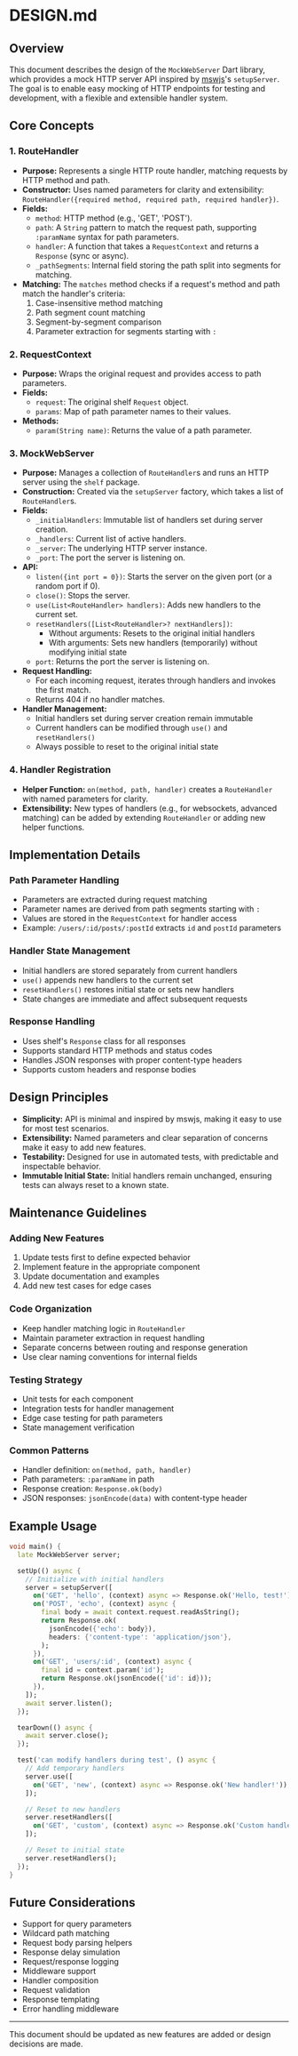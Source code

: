 # DESIGN.md

## Overview

This document describes the design of the `MockWebServer` Dart library, which provides a mock HTTP server API inspired by [mswjs](https://mswjs.io/)'s `setupServer`. The goal is to enable easy mocking of HTTP endpoints for testing and development, with a flexible and extensible handler system.

## Core Concepts

### 1. RouteHandler
- **Purpose:** Represents a single HTTP route handler, matching requests by HTTP method and path.
- **Constructor:** Uses named parameters for clarity and extensibility: `RouteHandler({required method, required path, required handler})`.
- **Fields:**
  - `method`: HTTP method (e.g., 'GET', 'POST').
  - `path`: A `String` pattern to match the request path, supporting `:paramName` syntax for path parameters.
  - `handler`: A function that takes a `RequestContext` and returns a `Response` (sync or async).
  - `_pathSegments`: Internal field storing the path split into segments for matching.
- **Matching:** The `matches` method checks if a request's method and path match the handler's criteria:
  1. Case-insensitive method matching
  2. Path segment count matching
  3. Segment-by-segment comparison
  4. Parameter extraction for segments starting with `:`

### 2. RequestContext
- **Purpose:** Wraps the original request and provides access to path parameters.
- **Fields:**
  - `request`: The original shelf `Request` object.
  - `params`: Map of path parameter names to their values.
- **Methods:**
  - `param(String name)`: Returns the value of a path parameter.

### 3. MockWebServer
- **Purpose:** Manages a collection of `RouteHandler`s and runs an HTTP server using the `shelf` package.
- **Construction:** Created via the `setupServer` factory, which takes a list of `RouteHandler`s.
- **Fields:**
  - `_initialHandlers`: Immutable list of handlers set during server creation.
  - `_handlers`: Current list of active handlers.
  - `_server`: The underlying HTTP server instance.
  - `_port`: The port the server is listening on.
- **API:**
  - `listen({int port = 0})`: Starts the server on the given port (or a random port if 0).
  - `close()`: Stops the server.
  - `use(List<RouteHandler> handlers)`: Adds new handlers to the current set.
  - `resetHandlers([List<RouteHandler>? nextHandlers])`: 
    - Without arguments: Resets to the original initial handlers
    - With arguments: Sets new handlers (temporarily) without modifying initial state
  - `port`: Returns the port the server is listening on.
- **Request Handling:**
  - For each incoming request, iterates through handlers and invokes the first match.
  - Returns 404 if no handler matches.
- **Handler Management:**
  - Initial handlers set during server creation remain immutable
  - Current handlers can be modified through `use()` and `resetHandlers()`
  - Always possible to reset to the original initial state

### 4. Handler Registration
- **Helper Function:** `on(method, path, handler)` creates a `RouteHandler` with named parameters for clarity.
- **Extensibility:** New types of handlers (e.g., for websockets, advanced matching) can be added by extending `RouteHandler` or adding new helper functions.

## Implementation Details

### Path Parameter Handling
- Parameters are extracted during request matching
- Parameter names are derived from path segments starting with `:`
- Values are stored in the `RequestContext` for handler access
- Example: `/users/:id/posts/:postId` extracts `id` and `postId` parameters

### Handler State Management
- Initial handlers are stored separately from current handlers
- `use()` appends new handlers to the current set
- `resetHandlers()` restores initial state or sets new handlers
- State changes are immediate and affect subsequent requests

### Response Handling
- Uses shelf's `Response` class for all responses
- Supports standard HTTP methods and status codes
- Handles JSON responses with proper content-type headers
- Supports custom headers and response bodies

## Design Principles

- **Simplicity:** API is minimal and inspired by mswjs, making it easy to use for most test scenarios.
- **Extensibility:** Named parameters and clear separation of concerns make it easy to add new features.
- **Testability:** Designed for use in automated tests, with predictable and inspectable behavior.
- **Immutable Initial State:** Initial handlers remain unchanged, ensuring tests can always reset to a known state.

## Maintenance Guidelines

### Adding New Features
1. Update tests first to define expected behavior
2. Implement feature in the appropriate component
3. Update documentation and examples
4. Add new test cases for edge cases

### Code Organization
- Keep handler matching logic in `RouteHandler`
- Maintain parameter extraction in request handling
- Separate concerns between routing and response generation
- Use clear naming conventions for internal fields

### Testing Strategy
- Unit tests for each component
- Integration tests for handler management
- Edge case testing for path parameters
- State management verification

### Common Patterns
- Handler definition: `on(method, path, handler)`
- Path parameters: `:paramName` in path
- Response creation: `Response.ok(body)`
- JSON responses: `jsonEncode(data)` with content-type header

## Example Usage

```dart
void main() {
  late MockWebServer server;

  setUp(() async {
    // Initialize with initial handlers
    server = setupServer([
      on('GET', 'hello', (context) async => Response.ok('Hello, test!')),
      on('POST', 'echo', (context) async {
        final body = await context.request.readAsString();
        return Response.ok(
          jsonEncode({'echo': body}),
          headers: {'content-type': 'application/json'},
        );
      }),
      on('GET', 'users/:id', (context) async {
        final id = context.param('id');
        return Response.ok(jsonEncode({'id': id}));
      }),
    ]);
    await server.listen();
  });

  tearDown(() async {
    await server.close();
  });

  test('can modify handlers during test', () async {
    // Add temporary handlers
    server.use([
      on('GET', 'new', (context) async => Response.ok('New handler!')),
    ]);

    // Reset to new handlers
    server.resetHandlers([
      on('GET', 'custom', (context) async => Response.ok('Custom handler!')),
    ]);

    // Reset to initial state
    server.resetHandlers();
  });
}
```

## Future Considerations
- Support for query parameters
- Wildcard path matching
- Request body parsing helpers
- Response delay simulation
- Request/response logging
- Middleware support
- Handler composition
- Request validation
- Response templating
- Error handling middleware

---

This document should be updated as new features are added or design decisions are made.
